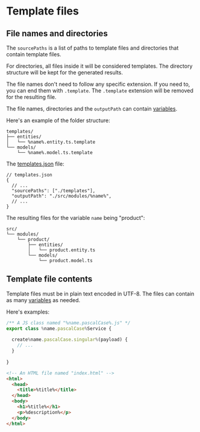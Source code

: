 # Template files

## File names and directories

The `sourcePaths` is a list of paths to template files and directories that contain template files.

For directories, all files inside it will be considered templates.
The directory structure will be kept for the generated results.

The file names don't need to follow any specific extension.
If you need to, you can end them with `.template`.
The `.template` extension will be removed for the resulting file.

The file names, directories and the `outputPath` can contain [variables](./variables.md).

Here's an example of the folder structure:
```
templates/
├── entities/
│   └── %name%.entity.ts.template
└── models/
    └── %name%.model.ts.template
```

The [templates.json](./configuration) file:
```json5
// templates.json
{
  // ...
  "sourcePaths": ["./templates"],
  "outputPath": "./src/modules/%name%",
  // ...
}
```

The resulting files for the variable `name` being "product":
```
src/
└── modules/
    └── product/
        ├── entities/
        │   └── product.entity.ts
        └── models/
            └── product.model.ts
```

## Template file contents

Template files must be in plain text encoded in UTF-8.
The files can contain as many [variables](./variables.md) as needed.

Here's examples:
```ts
/** A JS class named "%name.pascalCase%.js" */
export class %name.pascalCase%Service {
  
  create%name.pascalCase.singular%(payload) {
    // ...
  }
  
}
```

```html
<!-- An HTML file named "index.html" -->
<html>
  <head>
    <title>%title%</title>
  </head>
  <body>
    <h1>%title%</h1>
    <p>%description%</p>
  </body>
</html>
```
